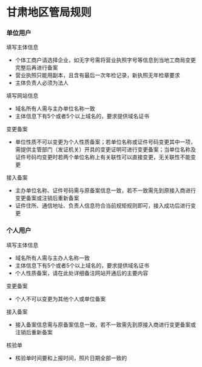 # 甘肃地区管局规则

### 单位用户

填写主体信息
* 个体工商户请选择企业，如无字号需将营业执照字号等信息到当地工商局变更完整后再进行备案
* 营业执照只能用副本，且含有最后一次年检记录，新执照无年检章要求
* 主体负责人必须为法人

填写网站信息
* 域名所有人需与主办单位名称一致
* 主体信息下有5个或者5个以上域名的，要求提供域名证书

变更备案
* 单位性质不可以变更为个人性质备案；若单位名称或证件号码变更其中一项，需提供主管部门（发证机关）开具的变更证明可进行变更备案；当单位名称及证件号码均变更时若两个单位名称上有关联性可以直接变更，无关联性不能变更

接入备案

* 主办单位名称、证件号码需与原备案信息一致，若不一致需先到原接入商进行变更备案或注销后重新备案
* 证件住所、通信地址、负责人信息符合当前规矩规则即可，接入成功后进行变更

### 个人用户
填写主体信息

* 域名所有人需与主办人名称一致
* 主体信息下有5个或者5个以上域名的，要求提供域名证书
* 个人性质备案，请在此处详细备注网站开通后的主要内容

变更备案

* 个人不可以变更为其他个人或单位备案
 
接入备案

* 接入备案信息需与原备案信息一致，若不一致需先到原接入商进行变更备案或注销后重新备案

核验单
* 核验单时间要和上报时间，照片日期全部一致的
